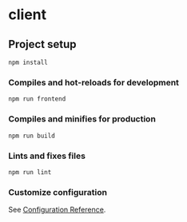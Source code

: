 # client

## Project setup

```
npm install
```

### Compiles and hot-reloads for development

```
npm run frontend
```

### Compiles and minifies for production

```
npm run build
```

### Lints and fixes files

```
npm run lint
```

### Customize configuration

See [Configuration Reference](https://cli.vuejs.org/config/).
